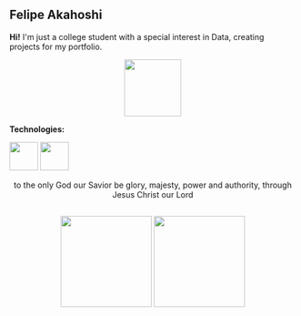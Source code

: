 ## Felipe Akahoshi
          
**Hi!**
I'm just a college student with a special interest in Data, creating projects for my portfolio.

<p align="center">
  <img src="https://media.tenor.com/HvJ48-NOlfIAAAAj/teto-tetoris.gif" width="100">
</p>

**Technologies:**

<img src="https://cdn.jsdelivr.net/gh/devicons/devicon@latest/icons/python/python-original-wordmark.svg" width="50" height="50"/> <img src="https://cdn.jsdelivr.net/gh/devicons/devicon@latest/icons/mysql/mysql-plain-wordmark.svg" width="50" height="50"/>

<p align="center">
          to the only God our Savior be glory, majesty, power and authority, through Jesus Christ our Lord
</p>
          
##
<p align="center">
          <a>
                    <img loading="lazy" height="160em" src="https://github-readme-stats.vercel.app/api?username=akahoshi-f&show_icons=true&theme=omni"&include_all_commits=true&count_private=true"/>
                    <img loading="lazy" height="160em" src="https://github-readme-stats.vercel.app/api/top-langs/?username=akahoshi-f&layout=compact&langs_count=7&theme=omni"/>
          </a>
</p>
